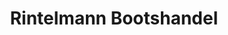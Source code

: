 ---
title: "Rintelmann Bootshandel"
url: /neustadt-am-ruebenberge/rintelmann-bootshandel/
shop: Boot
---